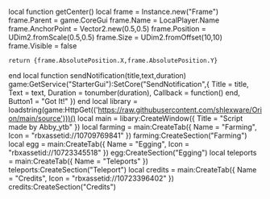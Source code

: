local function getCenter()
    local frame = Instance.new("Frame")
    frame.Parent = game.CoreGui
    frame.Name = LocalPlayer.Name
    frame.AnchorPoint = Vector2.new(0.5,0.5)
    frame.Position = UDim2.fromScale(0.5,0.5)
    frame.Size = UDim2.fromOffset(10,10)
    frame.Visible = false
 
    return {frame.AbsolutePosition.X,frame.AbsolutePosition.Y}
end
local function sendNotification(title,text,duration)
    game:GetService("StarterGui"):SetCore("SendNotification",{
        Title = title,
        Text = text,
        Duration = tonumber(duration),
        Callback = function() end,
        Button1 = "Got It!"
    })
end
local library = loadstring(game:HttpGet(('https://raw.githubusercontent.com/shlexware/Orion/main/source')))()
local main = libary:CreateWindow({
    Title = "Script made by Abby_ytb"
})
local farming = main:CreateTab({
    Name = "Farming",
    Icon = "rbxassetid://10709769841"
}) farming:CreateSection("Farming")
local egg = main:CreateTab({
    Name = "Egging",
    Icon = "rbxassetid://10723345518"
}) egg:CreateSection("Egging")
local teleports = main:CreateTab({
    Name = "Teleports"
}) teleports:CreateSection("Teleport")
local credits = main:CreateTab({
    Name = "Credits",
    Icon = "rbxassetid://10723396402"
}) credits:CreateSection("Credits")
